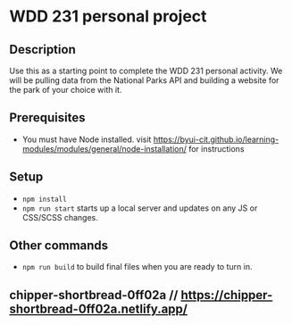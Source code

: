 # WDD 231 personal project

## Description

Use this as a starting point to complete the WDD 231 personal activity. We will be pulling data from the National Parks API and building a website for the park of your choice with it.

## Prerequisites

- You must have Node installed. visit https://byui-cit.github.io/learning-modules/modules/general/node-installation/ for instructions

## Setup

- `npm install`
- `npm run start` starts up a local server and updates on any JS or CSS/SCSS changes.

## Other commands

- `npm run build` to build final files when you are ready to turn in.


## chipper-shortbread-0ff02a // https://chipper-shortbread-0ff02a.netlify.app/